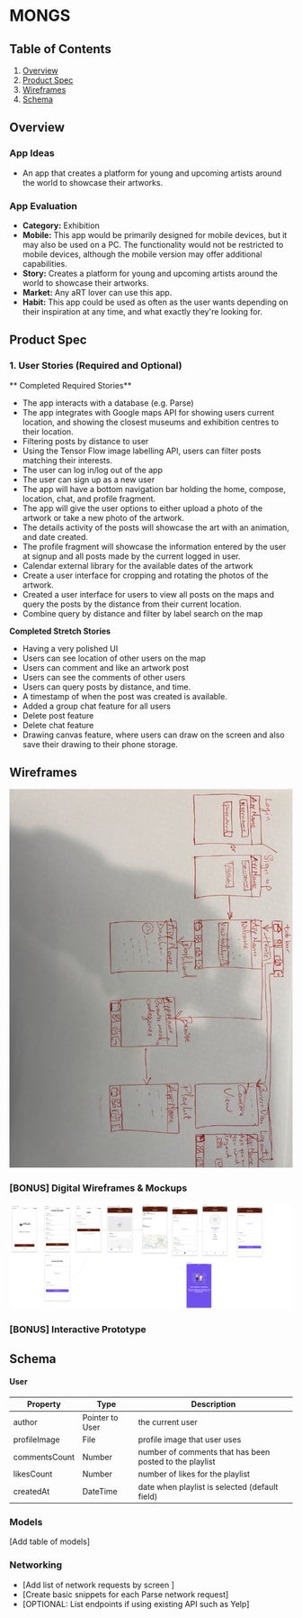 
# MONGS

## Table of Contents
1. [Overview](#Overview)
1. [Product Spec](#Product-Spec)
1. [Wireframes](#Wireframes)
2. [Schema](#Schema)

## Overview
### App Ideas
 - An app that creates a platform for young and upcoming artists around the world to showcase their artworks.

### App Evaluation
- **Category:** Exhibition
- **Mobile:** This app would be primarily designed for mobile devices, but it may also be used on a PC. The functionality would not be restricted to mobile devices, although the mobile version may offer additional capabilities.
- **Story:**  Creates a platform for young and upcoming artists around the world to showcase their artworks.
- **Market:** Any aRT lover can use this app.
- **Habit:** This app could be used as often as the user wants depending on their inspiration at any time, and what exactly they're looking for.

## Product Spec

### 1. User Stories (Required and Optional)

** Completed Required Stories**

* The app interacts with a database (e.g. Parse)
* The app integrates with Google maps API for showing users current location, and showing the closest museums and exhibition centres to their location.
* Filtering posts by distance to user
* Using the Tensor Flow image labelling API, users can filter posts matching their interests.
* The user can log in/log out of the app
* The user can sign up as a new user
* The app will have a bottom navigation bar holding the home, compose, location, chat, and profile fragment.
* The app will give the user options to either upload a photo of the artwork or take a new photo of the artwork.
* The details activity of the posts will showcase the art with an animation, and date created.
* The profile fragment will showcase the information entered by the user at signup and all posts made by the current logged in user.
* Calendar external library for the available dates of the artwork
* Create a user interface for cropping and rotating the photos of the artwork.
* Created a user interface for users to view all posts on the maps and query the posts by the distance from their current location.
* Combine query by distance and filter by label search on the map

**Completed Stretch Stories**

* Having a very polished UI
* Users can see location of other users on the map
* Users can comment and like an artwork post
* Users can see the comments of other users
* Users can query posts by distance, and time. 
* A timestamp of when the post was created is available.
* Added a group chat feature for all users
* Delete post feature
* Delete chat feature
* Drawing canvas feature, where users can draw on the screen and also save their drawing to their phone storage.


## Wireframes
<img src="https://github.com/bseyi/Project_Idea/blob/main/IMG_3774.jpeg" width=600>

### [BONUS] Digital Wireframes & Mockups
<img src="https://github.com/bseyi/Project_Idea/blob/main/Screen%20Shot%202022-06-20%20at%203.00.29%20PM.png" width=600>


### [BONUS] Interactive Prototype

## Schema 
#### User

   | Property      | Type     | Description |
   | ------------- | -------- | ------------|
   | author        | Pointer to User| the current user |
   | profileImage         | File     | profile image that user uses |
   | commentsCount | Number   | number of comments that has been posted to the playlist|
   | likesCount    | Number   | number of likes for the playlist |
   | createdAt     | DateTime | date when playlist is selected (default field) |

### Models
[Add table of models]
### Networking
- [Add list of network requests by screen ]
- [Create basic snippets for each Parse network request]
- [OPTIONAL: List endpoints if using existing API such as Yelp]
